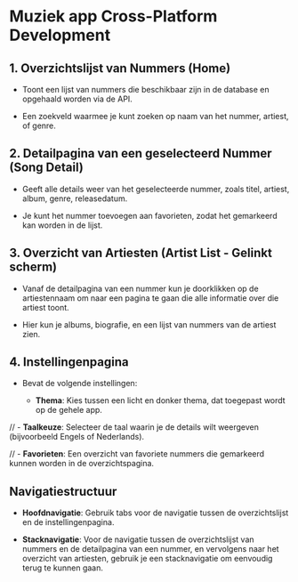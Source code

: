 # Muziek app Cross-Platform Development

## 1. Overzichtslijst van Nummers (Home)

- Toont een lijst van nummers die beschikbaar zijn in de database en opgehaald worden via de API.

- Een zoekveld waarmee je kunt zoeken op naam van het nummer, artiest, of genre.

## 2. Detailpagina van een geselecteerd Nummer (Song Detail)

- Geeft alle details weer van het geselecteerde nummer, zoals titel, artiest, album, genre, releasedatum.

- Je kunt het nummer toevoegen aan favorieten, zodat het gemarkeerd kan worden in de lijst.

## 3. Overzicht van Artiesten (Artist List - Gelinkt scherm)

- Vanaf de detailpagina van een nummer kun je doorklikken op de artiestennaam om naar een pagina te gaan die alle informatie over die artiest toont.

- Hier kun je albums, biografie, en een lijst van nummers van de artiest zien.

## 4. Instellingenpagina

- Bevat de volgende instellingen:

  - **Thema**: Kies tussen een licht en donker thema, dat toegepast wordt op de gehele app.

 // - **Taalkeuze**: Selecteer de taal waarin je de details wilt weergeven (bijvoorbeeld Engels of Nederlands).

 // - **Favorieten**: Een overzicht van favoriete nummers die gemarkeerd kunnen worden in de overzichtspagina.

## Navigatiestructuur

- **Hoofdnavigatie**: Gebruik tabs voor de navigatie tussen de overzichtslijst en de instellingenpagina.

- **Stacknavigatie**: Voor de navigatie tussen de overzichtslijst van nummers en de detailpagina van een nummer, en vervolgens naar het overzicht van artiesten, gebruik je een stacknavigatie om eenvoudig terug te kunnen gaan.
